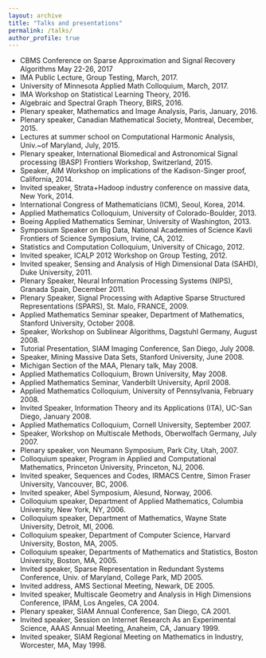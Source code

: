 ```yaml
---
layout: archive
title: "Talks and presentations"
permalink: /talks/
author_profile: true
---
```


<!-- {% for post in site.talks reversed %}
  {% include archive-single-talk.html %}
{% endfor %} -->

<ul>
	<li>CBMS Conference on Sparse Approximation and Signal Recovery Algorithms
	May 22-26, 2017 </li>
	<li>IMA Public Lecture, Group Testing, March, 2017. </li> 
	<li>University of Minnesota Applied Math Colloquium, March, 2017. </li> 
	<li>IMA Workshop on Statistical Learning Theory, 2016. </li>
	<li>Algebraic and Spectral Graph Theory, BIRS, 2016. </li> 
	<li>Plenary speaker, Mathematics and Image Analysis, Paris, January, 2016. </li>
	<li>Plenary speaker, Canadian Mathematical Society, Montreal, December, 2015. </li>
	<li>Lectures at summer school on Computational Harmonic Analysis, Univ.~of Maryland, July, 2015. </li>
	<li>Plenary speaker, International Biomedical and Astronomical Signal processing (BASP) Frontiers Workshop, Switzerland, 2015.
	</li>
	<li>Speaker, AIM Workshop on implications of the Kadison-Singer proof, California, 2014.</li>
	<li>Invited speaker, Strata+Hadoop industry conference on massive data, New York, 2014.</li>
    <li>International Congress of Mathematicians (ICM), Seoul, Korea, 2014.</li>
	<li>Applied Mathematics Colloquium, University of Colorado-Boulder, 2013.</li>
	<li>Boeing Applied Mathematics Seminar, University of Washington, 2013.</li>
	<li>Symposium Speaker on Big Data, National Academies of Science Kavli Frontiers of Science Symposium, Irvine, CA, 2012.</li>
	<li>Statistics and Computation Colloquium, University of Chicago, 2012.</li>
	<li>Invited speaker, ICALP 2012 Workshop on Group Testing, 2012.</li>
	<li>Invited speaker, Sensing and Analysis of High Dimensional Data (SAHD), Duke University, 2011.
	</li>
	<li>Plenary Speaker, Neural Information Processing Systems (NIPS), Granada Spain, December 2011.
	</li>
	<li>Plenary Speaker, Signal Processing with Adaptive Sparse Structured Representations (SPARS), St. Malo, FRANCE, 2009.
	</li>
	<li>Applied Mathematics Seminar speaker, Department of Mathematics, Stanford University, October 2008.
	</li>
	<li>Speaker, Workshop on Sublinear Algorithms, Dagstuhl Germany, August 2008.
	</li>
	<li>Tutorial Presentation, SIAM Imaging Conference, San Diego, July 2008.
	</li>
	<li>Speaker, Mining Massive Data Sets, Stanford University, June 2008.
	</li>
	<li>Michigan Section of the MAA, Plenary talk, May 2008.
	</li>
	<li>Applied Mathematics Colloquium, Brown University, May 2008.
	</li>
	<li>Applied Mathematics Seminar, Vanderbilt University, April 2008.
	</li>
	<li>Applied Mathematics Colloquium, University of Pennsylvania, February 2008.
	</li>
	<li>Invited Speaker, Information Theory and its Applications (ITA), UC-San Diego, January 2008.
	</li>
	<li>Applied Mathematics Colloquium, Cornell University, September 2007.
	</li>
	<li>Speaker, Workshop on Multiscale Methods, Oberwolfach Germany, July 2007.
	</li>
	<li>Plenary speaker, von Neumann Symposium, Park City, Utah, 2007.
	</li>
	<li>Colloquium speaker, Program in Applied and Computational Mathematics, Princeton University, Princeton, NJ, 2006.
	</li>
	<li>Invited speaker, Sequences and Codes, IRMACS Centre, Simon Fraser University, Vancouver, BC, 2006.
	</li>
	<li>Invited speaker, Abel Symposium, Alesund, Norway, 2006.
	</li>
	<li>Colloquium speaker, Department of Applied Mathematics, Columbia University, New York, NY, 2006.
	</li>
	<li>Colloquium speaker, Department of Mathematics, Wayne State University, Detroit, MI, 2006.
	</li>
	<li>Colloquium speaker, Department of Computer Science, Harvard University, Boston, MA, 2005.
	</li>
	<li>Colloquium speaker, Departments of Mathematics and Statistics, Boston University, Boston, MA, 2005.
	</li>
	<li>Invited speaker, Sparse Representation in Redundant Systems Conference, Univ. of Maryland, College Park, MD 2005.
	</li>
	<li>Invited address, AMS Sectional Meeting, Newark, DE 2005.
	</li>
	<li>Invited speaker, Multiscale Geometry and Analysis in High Dimensions Conference, IPAM, Los Angeles, CA 2004.
	</li>
	<li>Plenary speaker, SIAM Annual Conference, San Diego, CA 2001.
	</li>
	<li>Invited speaker, Session on Internet Research As an Experimental Science, AAAS Annual Meeting, Anaheim, CA, January 1999.
	</li>
	<li>Invited speaker, SIAM Regional Meeting on Mathematics in Industry, Worcester, MA, May 1998.
	</li>
</ul>